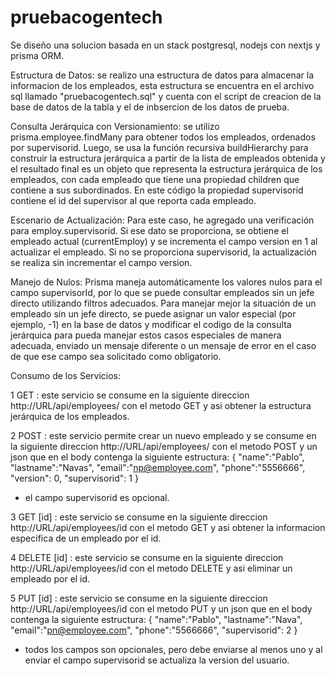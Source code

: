 # pruebacogentech

Se diseño una solucion basada en un stack postgresql, nodejs con nextjs y prisma ORM.

Estructura de Datos: se realizo una estructura de datos para almacenar la informacion de los empleados, esta estructura se encuentra en el archivo sql llamado "pruebacogentech.sql" y cuenta con el script de creacion de la base de datos de la tabla y el de inbsercion de los datos de prueba.

Consulta Jerárquica con Versionamiento:   se utilizo prisma.employee.findMany para obtener todos los empleados, ordenados por supervisorid. Luego, se usa la función recursiva buildHierarchy para construir la estructura jerárquica a partir de la lista de empleados obtenida y el resultado final es un objeto que representa la estructura jerárquica de los empleados, con cada empleado que tiene una propiedad children que contiene a sus subordinados. En este código la propiedad supervisorid contiene el id del supervisor al que reporta cada empleado.

Escenario de Actualización: Para este caso, he agregado una verificación para employ.supervisorid. Si ese dato se proporciona, se obtiene el empleado actual (currentEmploy) y se incrementa el campo version en 1 al actualizar el empleado. Si no se proporciona supervisorid, la actualización se realiza sin incrementar el campo version.

Manejo de Nulos:  Prisma maneja automáticamente los valores nulos para el campo supervisorId, por lo que se puede consultar empleados sin un jefe directo utilizando filtros adecuados.  Para manejar mejor la situación de un empleado sin un jefe directo, se puede asignar un valor especial (por ejemplo, -1) en la base de datos y  modificar  el codigo de la consulta jerárquica para pueda manejar estos casos especiales de manera adecuada, enviado un mensaje diferente o un mensaje de error en el caso de que ese campo sea solicitado como obligatorio.

Consumo de los Servicios:

1 GET : este servicio se consume en la siguiente direccion http://URL/api/employees/ con el metodo GET y asi obtener la estructura jerárquica de los empleados.

2 POST : este servicio permite crear un nuevo empleado y se consume en la siguiente direccion http://URL/api/employees/ con el metodo POST y un json que en el body contenga la siguiente estructura:
{ 
  "name":"Pablo",
  "lastname":"Navas",
  "email":"np@employee.com",
  "phone":"5556666",
  "version": 0,
  "supervisorid": 1
}
* el campo  supervisorid es opcional.

3 GET [id] : este servicio se consume en la siguiente direccion http://URL/api/employees/id con el metodo GET y asi obtener la informacion especifica de un empleado por el id.

4 DELETE [id] : este servicio se consume en la siguiente direccion http://URL/api/employees/id con el metodo DELETE y asi eliminar un empleado por el id.

5 PUT [id] : este servicio se consume en la siguiente direccion http://URL/api/employees/id con el metodo PUT y un json que en el body contenga la siguiente estructura:
{ 
  "name":"Pablo",
  "lastname":"Nava",
  "email":"pn@employee.com",
  "phone":"5566666",
  "supervisorid": 2
}
* todos los campos son opcionales, pero debe enviarse al menos uno y al enviar el campo supervisorid se actualiza la version del usuario.